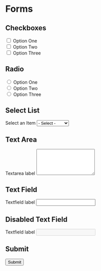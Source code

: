# Forms

## Checkboxes
<form>
  <div className="checkbox">
    <input type="checkbox" id="checkbox-option1" name="checkbox" value="First"/>
        <label htmlFor="checkbox-option1">Option One</label>
  </div>
  <div className="checkbox">
    <input type="checkbox" id="checkbox-option2" name="checkbox" value="Second"/>
    <label htmlFor="checkbox-option2">Option Two</label>
  </div>
  <div className="checkbox">
    <input type="checkbox" id="checkbox-option3" name="checkbox" value="Third"/>
    <label htmlFor="checkbox-option3">Option Three</label>
  </div>
</form>

## Radio
<form>
  <div className="radio">
    <input type="radio" id="radio-option1" name="radio" value="First" /> 
    <label htmlFor="radio-option1">Option One</label>
  </div>
  <div className="radio">
    <input type="radio" id="radio-option2" name="radio" value="Second" /> 
    <label htmlFor="radio-option2">Option Two</label>
  </div>
  <div className="radio">
    <input type="radio" id="radio-option3" name="radio" value="Third" /> 
    <label htmlFor="radio-option3">Option Three</label>
  </div>
</form>

## Select List
<form>
<label htmlFor="list" >Select an Item</label>
    <select id="list">
    <option value="" defaultValue="selected">- Select -</option>
    <option value="Option One">Option One</option>
    <option value="Option Two">Option Two</option>
    <option value="Option Three">Option Three</option>
    <option value="Option Four">Option Four</option>
</select>
</form>

## Text Area
<form>
  <label htmlFor="text">Textarea label</label>
  <textarea id="text" rows="5"></textarea>
</form>

## Text Field
<form>
  <label className="required" htmlFor="input">Textfield label</label>
  <input id="input"/>
</form>

## Disabled Text Field
<form>
  <label htmlFor="input-disabled">Textfield label</label>
  <input id="input-disabled" disabled/>
</form>

## Submit
<input id="edit-submit" type="submit" value="Submit" />  